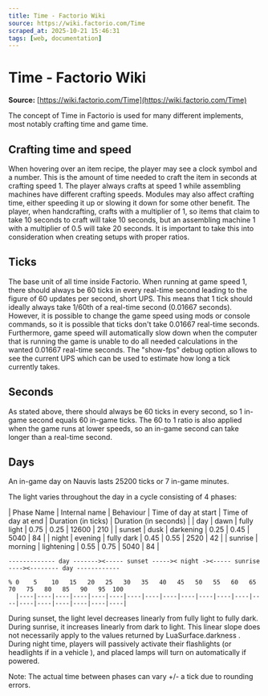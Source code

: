 ```yaml
---
title: Time - Factorio Wiki
source: https://wiki.factorio.com/Time
scraped_at: 2025-10-21 15:46:31
tags: [web, documentation]
---
```


# Time - Factorio Wiki

**Source:** [https://wiki.factorio.com/Time](https://wiki.factorio.com/Time)

The concept of Time in Factorio is used for many different implements, most notably crafting time and game time.

## Crafting time and speed

When hovering over an item recipe, the player may see a clock symbol and a number. This is the amount of time needed to craft the item in seconds at crafting speed 1. The player always crafts at speed 1 while assembling machines have different crafting speeds. Modules may also affect crafting time, either speeding it up or slowing it down for some other benefit. The player, when handcrafting, crafts with a multiplier of 1, so items that claim to take 10 seconds to craft will take 10 seconds, but an assembling machine 1 with a multiplier of 0.5 will take 20 seconds. It is important to take this into consideration when creating setups with proper ratios.

## Ticks

The base unit of all time inside Factorio. When running at game speed 1, there should always be 60 ticks in every real-time second leading to the figure of 60 updates per second, short UPS. This means that 1 tick should ideally always take 1/60th of a real-time second (0.01667 seconds). However, it is possible to change the game speed using mods or console commands, so it is possible that ticks don't take 0.01667 real-time seconds. Furthermore, game speed will automatically slow down when the computer that is running the game is unable to do all needed calculations in the wanted 0.01667 real-time seconds. The "show-fps" debug option allows to see the current UPS which can be used to estimate how long a tick currently takes.

## Seconds

As stated above, there should always be 60 ticks in every second, so 1 in-game second equals 60 in-game ticks. The 60 to 1 ratio is also applied when the game runs at lower speeds, so an in-game second can take longer than a real-time second.

## Days

An in-game day on Nauvis lasts 25200 ticks or 7 in-game minutes.

The light varies throughout the day in a cycle consisting of 4 phases:

| Phase Name | Internal name | Behaviour | Time of day at start | Time of day at end | Duration (in ticks) | Duration (in seconds) |
| day | dawn | fully light | 0.75 | 0.25 | 12600 | 210 |
| sunset | dusk | darkening | 0.25 | 0.45 | 5040 | 84 |
| night | evening | fully dark | 0.45 | 0.55 | 2520 | 42 |
| sunrise | morning | lightening | 0.55 | 0.75 | 5040 | 84 |

```
------------- day -------><----- sunset ----->< night -><----- sunrise ----><-------- day ------------
  
% 0    5    10   15   20   25   30   35   40   45   50   55   60   65   70   75   80   85   90   95  100
  |----|----|----|----|----|----|----|----|----|----|----|----|----|----|----|----|----|----|----|----|
```

During sunset, the light level decreases linearly from fully light to fully dark. During sunrise, it increases linearly from dark to light. This linear slope does not necessarily apply to the values returned by LuaSurface.darkness . During night time, players will passively activate their flashlights (or headlights if in a vehicle ), and placed lamps will turn on automatically if powered.

Note: The actual time between phases can vary +/- a tick due to rounding errors.

